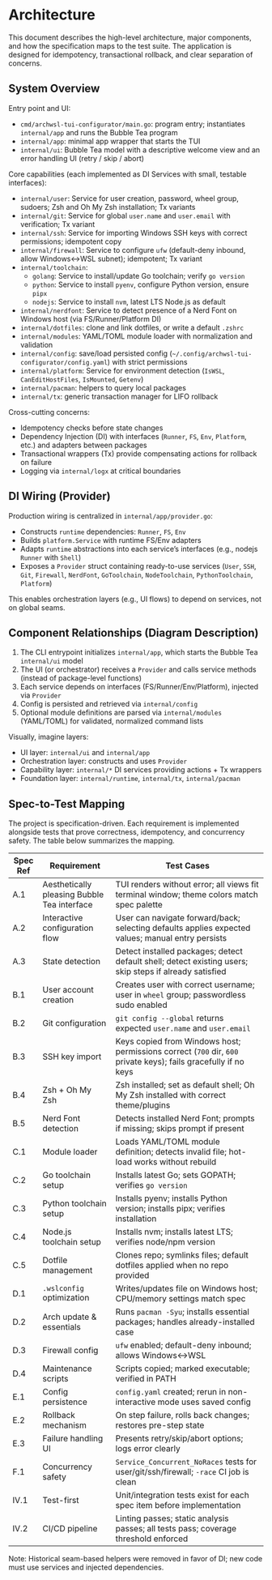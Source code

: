 # Architecture

This document describes the high-level architecture, major components, and how the specification maps to the test suite. The application is designed for idempotency, transactional rollback, and clear separation of concerns.

## System Overview

Entry point and UI:

- `cmd/archwsl-tui-configurator/main.go`: program entry; instantiates `internal/app` and runs the Bubble Tea program
- `internal/app`: minimal app wrapper that starts the TUI
- `internal/ui`: Bubble Tea model with a descriptive welcome view and an error handling UI (retry / skip / abort)

Core capabilities (each implemented as DI Services with small, testable interfaces):

- `internal/user`: Service for user creation, password, wheel group, sudoers; Zsh and Oh My Zsh installation; Tx variants
- `internal/git`: Service for global `user.name` and `user.email` with verification; Tx variant
- `internal/ssh`: Service for importing Windows SSH keys with correct permissions; idempotent copy
- `internal/firewall`: Service to configure `ufw` (default-deny inbound, allow Windows↔WSL subnet); idempotent; Tx variant
- `internal/toolchain`:
  - `golang`: Service to install/update Go toolchain; verify `go version`
  - `python`: Service to install `pyenv`, configure Python version, ensure `pipx`
  - `nodejs`: Service to install `nvm`, latest LTS Node.js as default
- `internal/nerdfont`: Service to detect presence of a Nerd Font on Windows host (via FS/Runner/Platform DI)
- `internal/dotfiles`: clone and link dotfiles, or write a default `.zshrc`
- `internal/modules`: YAML/TOML module loader with normalization and validation
- `internal/config`: save/load persisted config (`~/.config/archwsl-tui-configurator/config.yaml`) with strict permissions
- `internal/platform`: Service for environment detection (`IsWSL`, `CanEditHostFiles`, `IsMounted`, `Getenv`)
- `internal/pacman`: helpers to query local packages
- `internal/tx`: generic transaction manager for LIFO rollback

Cross-cutting concerns:

- Idempotency checks before state changes
- Dependency Injection (DI) with interfaces (`Runner`, `FS`, `Env`, `Platform`, etc.) and adapters between packages
- Transactional wrappers (Tx) provide compensating actions for rollback on failure
- Logging via `internal/logx` at critical boundaries

## DI Wiring (Provider)

Production wiring is centralized in `internal/app/provider.go`:

- Constructs `runtime` dependencies: `Runner`, `FS`, `Env`
- Builds `platform.Service` with runtime FS/Env adapters
- Adapts `runtime` abstractions into each service’s interfaces (e.g., nodejs `Runner` with `Shell`)
- Exposes a `Provider` struct containing ready-to-use services (`User`, `SSH`, `Git`, `Firewall`, `NerdFont`, `GoToolchain`, `NodeToolchain`, `PythonToolchain`, `Platform`)

This enables orchestration layers (e.g., UI flows) to depend on services, not on global seams.

## Component Relationships (Diagram Description)

1. The CLI entrypoint initializes `internal/app`, which starts the Bubble Tea `internal/ui` model
2. The UI (or orchestrator) receives a `Provider` and calls service methods (instead of package-level functions)
3. Each service depends on interfaces (FS/Runner/Env/Platform), injected via `Provider`
4. Config is persisted and retrieved via `internal/config`
5. Optional module definitions are parsed via `internal/modules` (YAML/TOML) for validated, normalized command lists

Visually, imagine layers:

- UI layer: `internal/ui` and `internal/app`
- Orchestration layer: constructs and uses `Provider`
- Capability layer: `internal/*` DI services providing actions + Tx wrappers
- Foundation layer: `internal/runtime`, `internal/tx`, `internal/pacman`

## Spec-to-Test Mapping

The project is specification-driven. Each requirement is implemented alongside tests that prove correctness, idempotency, and concurrency safety. The table below summarizes the mapping.

| **Spec Ref** | **Requirement**                             | **Test Cases**                                                                                                  |
| ------------ | ------------------------------------------- | --------------------------------------------------------------------------------------------------------------- |
| A.1          | Aesthetically pleasing Bubble Tea interface | TUI renders without error; all views fit terminal window; theme colors match spec palette                       |
| A.2          | Interactive configuration flow              | User can navigate forward/back; selecting defaults applies expected values; manual entry persists               |
| A.3          | State detection                             | Detect installed packages; detect default shell; detect existing users; skip steps if already satisfied         |
| B.1          | User account creation                       | Creates user with correct username; user in `wheel` group; passwordless sudo enabled                            |
| B.2          | Git configuration                           | `git config --global` returns expected `user.name` and `user.email`                                             |
| B.3          | SSH key import                              | Keys copied from Windows host; permissions correct (`700` dir, `600` private keys); fails gracefully if no keys |
| B.4          | Zsh + Oh My Zsh                             | Zsh installed; set as default shell; Oh My Zsh installed with correct theme/plugins                             |
| B.5          | Nerd Font detection                         | Detects installed Nerd Font; prompts if missing; skips prompt if present                                        |
| C.1          | Module loader                               | Loads YAML/TOML module definition; detects invalid file; hot-load works without rebuild                         |
| C.2          | Go toolchain setup                          | Installs latest Go; sets GOPATH; verifies `go version`                                                          |
| C.3          | Python toolchain setup                      | Installs pyenv; installs Python version; installs pipx; verifies installation                                   |
| C.4          | Node.js toolchain setup                     | Installs nvm; installs latest LTS; verifies node/npm version                                                    |
| C.5          | Dotfile management                          | Clones repo; symlinks files; default dotfiles applied when no repo provided                                     |
| D.1          | `.wslconfig` optimization                   | Writes/updates file on Windows host; CPU/memory settings match spec                                             |
| D.2          | Arch update & essentials                    | Runs `pacman -Syu`; installs essential packages; handles already-installed case                                 |
| D.3          | Firewall config                             | `ufw` enabled; default-deny inbound; allows Windows↔WSL                                                         |
| D.4          | Maintenance scripts                         | Scripts copied; marked executable; verified in PATH                                                             |
| E.1          | Config persistence                          | `config.yaml` created; rerun in non-interactive mode uses saved config                                          |
| E.2          | Rollback mechanism                          | On step failure, rolls back changes; restores pre-step state                                                    |
| E.3          | Failure handling UI                         | Presents retry/skip/abort options; logs error clearly                                                           |
| F.1          | Concurrency safety                          | `Service_Concurrent_NoRaces` tests for user/git/ssh/firewall; `-race` CI job is clean                           |
| IV.1         | Test-first                                  | Unit/integration tests exist for each spec item before implementation                                           |
| IV.2         | CI/CD pipeline                              | Linting passes; static analysis passes; all tests pass; coverage threshold enforced                             |

Note: Historical seam-based helpers were removed in favor of DI; new code must use services and injected dependencies.
